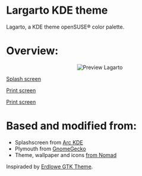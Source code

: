 # Largarto KDE theme
Lagarto, a KDE theme openSUSE® color palette. 

# Overview:
<p align="center">
  <img src="https://s10.postimg.org/dvqid79sp/splash.png" alt="Preview Lagarto"/>
</p>

[Splash screen](https://s10.postimg.org/dvqid79sp/splash.png)

[Print screen](https://s10.postimg.org/e9ruchwdl/Screenshot_Lagarto1.png)

[Print screen](https://s10.postimg.org/aq5wmp1dl/Screenshot_Lagarto2.png)

# Based and modified from:
- Splashscreen from [Arc KDE](https://github.com/PapirusDevelopmentTeam/arc-kde)
- Plymouth from [GnomeGecko](https://plus.google.com/u/0/111682190684743279128/posts/6UjfioLwYeh?cfem=1)
- Theme, wallpaper and icons [from Nomad](https://github.com/nomad-desktop/nomad-plasma-look-and-feel)

Inspiraded by [Erdlowe GTK Theme](https://github.com/DarthWound/erdlowe-gtk-theme).
